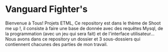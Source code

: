 # Vanguard Fighter's
Bienvenue à Tous!
Projets ETML,
Ce repository est dans le thème de Shoot me up !, il consiste à faire une base de donnée avec des requêtes Mysql, de la programmation (avec un jeu qui sera fait) et de l'interface utilisateur...
Nous avons dans ce repository un dossier et 3 sous-dossiers qui contiennent chacunes des parties de mon travail. 

